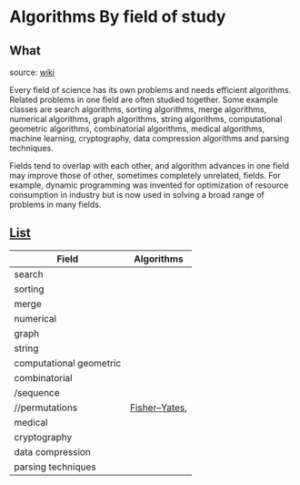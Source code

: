 # Algorithms By field of study

## What

source: [wiki](https://www.wikiwand.com/en/Algorithm#/By_field_of_study)

Every field of science has its own problems and needs efficient algorithms. Related problems in one field are often studied together. Some example classes are search algorithms, sorting algorithms, merge algorithms, numerical algorithms, graph algorithms, string algorithms, computational geometric algorithms, combinatorial algorithms, medical algorithms, machine learning, cryptography, data compression algorithms and parsing techniques.

Fields tend to overlap with each other, and algorithm advances in one field may improve those of other, sometimes completely unrelated, fields. For example, dynamic programming was invented for optimization of resource consumption in industry but is now used in solving a broad range of problems in many fields.

## [List](https://www.wikiwand.com/en/List_of_algorithms)

| Field            | Algorithms   |
| ----------          | ------------ |
| search              | |
| sorting              | |
| merge              | |
| numerical | |
| graph ||
|string ||
|computational geometric ||
|combinatorial||
|/sequence ||
|//permutations|[Fisher–Yates](https://repl.it/@WillWang42/Fisher-Yates-shuffle),|
|medical |
|cryptography |
| data compression|
|parsing techniques||